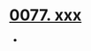 # [0077. xxx](https://github.com/Tdahuyou/TNotes.react/tree/main/0077.%20xxx)

<!-- region:toc -->


- 

<!-- endregion:toc -->
